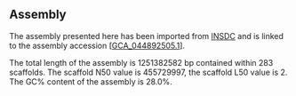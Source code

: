 **Assembly**
--------

The assembly presented here has been imported from [INSDC](http://www.insdc.org) and is linked to the assembly accession [[GCA\_044892505.1](http://www.ebi.ac.uk/ena/data/view/GCA_044892505.1)].

The total length of the assembly is 1251382582 bp contained within 283 scaffolds.
The scaffold N50 value is 455729997, the scaffold L50 value is 2.
The GC% content of the assembly is 28.0%.
